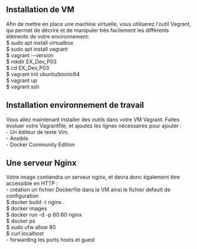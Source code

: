 ## Installation de VM ##

Afin de mettre en place une machine virtuelle, vous utiliserez l'outil Vagrant, qui permet de décrire et de manipuler très facilement les différents éléments de votre environnement: \
    $ sudo apt install virtualbox \
    $ sudo apt install vagrant \
    $ vagrant --version \
    $ mkdir EX_Dev_P03 \
    $ cd EX_Dev_P03 \
    $ vagrant init ubuntu/bionic64 \
    $ vagrant up \
    $ vagrant ssh

## Installation environnement de travail ##

Vous allez maintenant installer des outils dans votre VM Vagrant. Faites évoluer votre Vagrantfile, et ajoutez les lignes nécessaires pour ajouter : \
    - Un éditeur de texte Vim. \
    - Ansible. \
    - Docker Community Edition

## Une serveur Nginx ##

Votre image contiendra un serveur nginx, et devra donc également être accessible en HTTP : \
    - création un fichier Dockerfile dans la VM ainsi le fichier default de configuration \
    $ docker build -t nginx . \
    $ docker images \
    $ docker run -d -p 80:80 nginx \
    $ docker ps \
    $ sudo ufw allow 80 \
    $ curl localhost \
    - forwarding les ports hosts et guest
